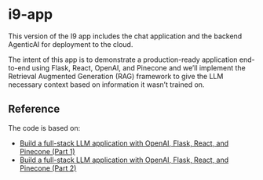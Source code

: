# i9-app

This version of the I9 app includes the chat application and the backend AgenticAI for deployment to the cloud.

The intent of this app is to demonstrate a production-ready application end-to-end using Flask, React, OpenAI, and Pinecone and we’ll implement the Retrieval Augmented Generation (RAG) framework to give the LLM necessary context based on information it wasn’t trained on.

## Reference

The code is based on:

- [Build a full-stack LLM application with OpenAI, Flask, React, and Pinecone (Part 1)](https://shwinda.medium.com/build-a-full-stack-llm-application-with-openai-flask-react-and-pinecone-part-1-f3844429a5ef)
- [Build a full-stack LLM application with OpenAI, Flask, React, and Pinecone (Part 2)](https://shwinda.medium.com/build-a-full-stack-llm-application-with-openai-flask-react-and-pinecone-part-2-ceda4e290c33)